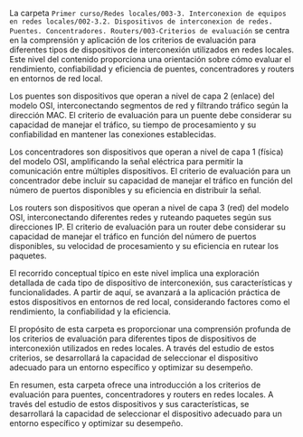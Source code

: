 La carpeta `Primer curso/Redes locales/003-3. Interconexion de equipos en redes locales/002-3.2. Dispositivos de interconexion de redes. Puentes. Concentradores. Routers/003-Criterios de evaluación` se centra en la comprensión y aplicación de los criterios de evaluación para diferentes tipos de dispositivos de interconexión utilizados en redes locales. Este nivel del contenido proporciona una orientación sobre cómo evaluar el rendimiento, confiabilidad y eficiencia de puentes, concentradores y routers en entornos de red local.

Los puentes son dispositivos que operan a nivel de capa 2 (enlace) del modelo OSI, interconectando segmentos de red y filtrando tráfico según la dirección MAC. El criterio de evaluación para un puente debe considerar su capacidad de manejar el tráfico, su tiempo de procesamiento y su confiabilidad en mantener las conexiones establecidas.

Los concentradores son dispositivos que operan a nivel de capa 1 (física) del modelo OSI, amplificando la señal eléctrica para permitir la comunicación entre múltiples dispositivos. El criterio de evaluación para un concentrador debe incluir su capacidad de manejar el tráfico en función del número de puertos disponibles y su eficiencia en distribuir la señal.

Los routers son dispositivos que operan a nivel de capa 3 (red) del modelo OSI, interconectando diferentes redes y ruteando paquetes según sus direcciones IP. El criterio de evaluación para un router debe considerar su capacidad de manejar el tráfico en función del número de puertos disponibles, su velocidad de procesamiento y su eficiencia en rutear los paquetes.

El recorrido conceptual típico en este nivel implica una exploración detallada de cada tipo de dispositivo de interconexión, sus características y funcionalidades. A partir de aquí, se avanzará a la aplicación práctica de estos dispositivos en entornos de red local, considerando factores como el rendimiento, la confiabilidad y la eficiencia.

El propósito de esta carpeta es proporcionar una comprensión profunda de los criterios de evaluación para diferentes tipos de dispositivos de interconexión utilizados en redes locales. A través del estudio de estos criterios, se desarrollará la capacidad de seleccionar el dispositivo adecuado para un entorno específico y optimizar su desempeño.

En resumen, esta carpeta ofrece una introducción a los criterios de evaluación para puentes, concentradores y routers en redes locales. A través del estudio de estos dispositivos y sus características, se desarrollará la capacidad de seleccionar el dispositivo adecuado para un entorno específico y optimizar su desempeño.
